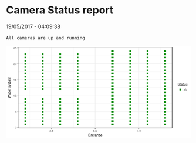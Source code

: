 Camera Status report
================
19/05/2017 - 04:09:38

    All cameras are up and running

![](camreport_files/figure-markdown_github/unnamed-chunk-2-1.png)
